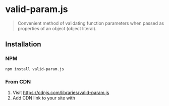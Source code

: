 # valid-param.js
> Convenient method of validating function parameters when passed as properties of an object (object literal).

## Installation
### NPM
```
npm install valid-param.js
```
### From CDN
1. Visit https://cdnjs.com/libraries/valid-param.js
2. Add CDN link to your site with <script>
### Using build / minified version
1. Download valid-param.min.js
2. Add to your site with `<script>`
### Tip
valid-param.js was designed with the intent of validating function parameters passed as properties of an object, but really can be used to validate properties of any object.
## Use
Simply call the `ValidParam` class and pass in the parameters object as the first argument, along with a 'type assignment' object as the second argument
```js
function getProfileBlock(parameters = {}) {
	new ValidParam(parameters, {
		name: 'string',
		age: 'number',
	})

	return `${name}<br>${age}`
}	
```
### Assigning parameter types
Paremeter types are assigned inside of the 'type assignment' object. The key should refer to the paramenter name while the value refers to that parameter's type assignment.
```js
	age: 'number',
``` 
### Setting defaults
#### Default types
If you would like to set a default type for non-typed parameters, you can you simply add a `default` property to the 'type assignment' object.
```js
	new ValidParam(parameters, {
		name: 'string',
		age: 'number',
		default: '?string'
	})
```
Any parameter (or object-property) that is not explicitly typed in the 'type assignment' object will default to this setting. If a default is not set, all non-typed paramaters will be ignored.
#### Parameter defaults
Parameter (or object-property) 
### Misc
```js
function getAddressBlock(parameters = {}) {
	new ValidParam(parameters, {
		name: '?string',
		company_name: '?string',
		street: 'string',
		street_2: '?string',
		city: 'string',
		state: 'string',
		zip: 'string|number',
	})

	return `${name}<br>${company_name}<br>${street}<br>${street_2}<br>${city}, ${state} ${zip}`
}
```
